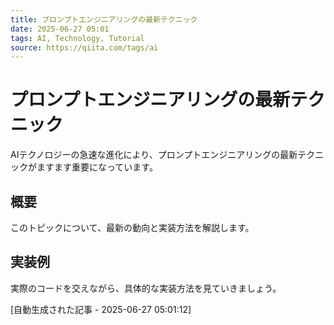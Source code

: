 ```yaml
---
title: プロンプトエンジニアリングの最新テクニック
date: 2025-06-27 05:01
tags: AI, Technology, Tutorial
source: https://qiita.com/tags/ai
---
```


# プロンプトエンジニアリングの最新テクニック

AIテクノロジーの急速な進化により、プロンプトエンジニアリングの最新テクニックがますます重要になっています。

## 概要

このトピックについて、最新の動向と実装方法を解説します。

## 実装例

実際のコードを交えながら、具体的な実装方法を見ていきましょう。

[自動生成された記事 - 2025-06-27 05:01:12]